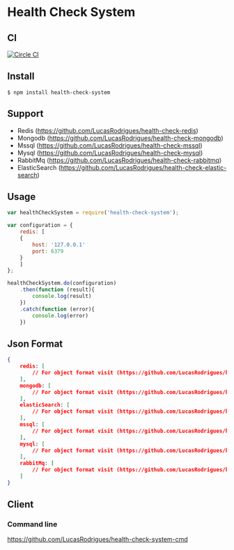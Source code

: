 # Health Check System

## CI

[![Circle CI](https://circleci.com/gh/LucasRodrigues/health-check-system.svg?style=svg)](https://circleci.com/gh/LucasRodrigues/health-check-system)

## Install

```
$ npm install health-check-system
```

## Support

- Redis (https://github.com/LucasRodrigues/health-check-redis)
- Mongodb (https://github.com/LucasRodrigues/health-check-mongodb)
- Mssql (https://github.com/LucasRodrigues/health-check-mssql)
- Mysql (https://github.com/LucasRodrigues/health-check-mysql)
- RabbitMq (https://github.com/LucasRodrigues/health-check-rabbitmq)
- ElasticSearch (https://github.com/LucasRodrigues/health-check-elastic-search)

## Usage

```js
var healthCheckSystem = require('health-check-system');

var configuration = {
    redis: [
    {
        host: '127.0.0.1'
        port: 6379
    }
    ]
};

healthCheckSystem.do(configuration)
    .then(function (result){
        console.log(result)
    })
    .catch(function (error){
        console.log(error)
    })
```

## Json Format

```json
{
    redis: [
        // For object format visit (https://github.com/LucasRodrigues/health-check-redis)
    ],
    mongodb: [
        // For object format visit (https://github.com/LucasRodrigues/health-check-mongodb)
    ],
    elasticSearch: [
        // For object format visit (https://github.com/LucasRodrigues/health-check-elastic-search)
    ],
    mssql: [
        // For object format visit (https://github.com/LucasRodrigues/health-check-mssql)
    ],
    mysql: [
        // For object format visit (https://github.com/LucasRodrigues/health-check-mysql)
    ],
    rabbitMq: [
        // For object format visit (https://github.com/LucasRodrigues/health-check-rabbitmq)
    ]
}
```


## Client

### Command line
https://github.com/LucasRodrigues/health-check-system-cmd